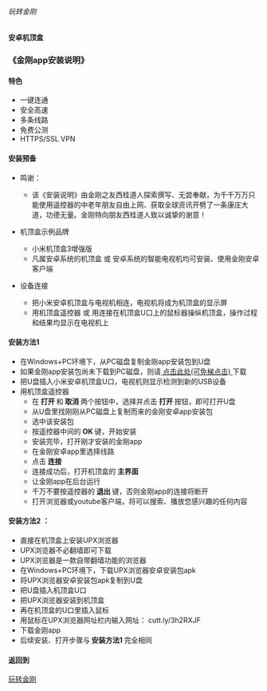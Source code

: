 ###### 玩转金刚
#### 安卓机顶盒
### 《金刚app安装说明》

#### 特色
- 一键连通
- 安全高速 
- 多条线路 
- 免费公测 
- HTTPS/SSL VPN

#### 安装预备
- 鸣谢：
  - 该《安装说明》由金刚之友西桂道人探索撰写、无尝奉献，为千千万万只能使用遥控器的中老年朋友自由上网、获取全球资讯开劈了一条康庄大道，功德无量。金刚特向朋友西桂道人致以诚挚的谢意！

- 机顶盒示例品牌
  - 小米机顶盒3增强版
  - 凡属安卓系统的机顶盒 或 安卓系统的智能电视机均可安装、使用金刚安卓客户端
- 设备连接
  - 把小米安卓机顶盒与电视机相连，电视机将成为机顶盒的显示屏
  - 用机顶盒遥控器 或 用连接在机顶盒U口上的鼠标器操纵机顶盒，操作过程和结果均显示在电视机上

#### <strong> 安装方法1 </strong>
- 在Windows+PC环境下，从PC磁盘复制金刚app安装包到U盘
- 如果金刚app安装包尚未下载到PC磁盘，则请[ 点击此处(可免梯点击) ](https://github.com/a2zitpro/web/blob/master/LadderFree/Android/TVBox/KKLadderAPP/KKLadderAPPGet.md) 下载
- 把U盘插入小米安卓机顶盒U口，电视机则显示检测到新的USB设备
- 用机顶盒遥控器
  - 在<strong> 打开 </strong>和<strong> 取消 </strong>两个按钮中，选择并点击<strong> 打开 </strong>按钮，即可打开U盘
  - 从U盘里找刚刚从PC磁盘上复制而来的金刚安卓app安装包
  - 选中该安装包
  - 按遥控器中间的<strong> OK </strong>键，开始安装
  - 安装完毕，打开刚才安装的金刚app
  - 在金刚安卓app里选择线路
  - 点击<strong> 连接 </strong>
  - 连接成功后，打开机顶盒的<strong> 主界面 </strong>
  - 让金刚app在后台运行
  - 千万不要按遥控器的<strong> 退出 </strong>键，否则金刚app的连接将断开
  - 打开浏览器或youtube客户端，将可以搜索、播放您感兴趣的任何内容

#### <strong> 安装方法2 </strong>：
- 直接在机顶盒上安装UPX浏览器
- UPX浏览器不必翻墙即可下载
- UPX浏览器是一款自带翻墙功能的浏览器
- 在Windows+PC环境下，下载UPX浏览器安卓安装包apk
- 将UPX浏览器安卓安装包apk复制到U盘
- 把U盘插入机顶盒U口
- 把UPX浏览器安装到机顶盒
- 再在机顶盒的U口里插入鼠标
- 用鼠标在UPX浏览器网址栏内输入网址：
cutt.ly/3h2RXJF
- 下载金刚app
- 后续安装、打开步骤与<strong> 安装方法1 </strong>完全相同

#### 返回到
[玩转金刚](https://github.com/a2zitpro/web/blob/master/LadderFree/A.md)
